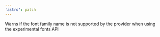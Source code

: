 ```yaml
---
'astro': patch
---
```


Warns if the font family name is not supported by the provider when using the experimental fonts API
